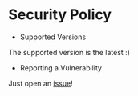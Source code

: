 # Security Policy

- Supported Versions

The supported version is the latest :)

- Reporting a Vulnerability

Just open an [issue](https://github.com/edoardottt/scilla/issues/new?assignees=&labels=&template=bug_report.md)! 
